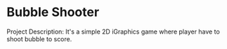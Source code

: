 # Bubble Shooter

Project Description: It's a simple 2D iGraphics game where player have to shoot bubble to score.
